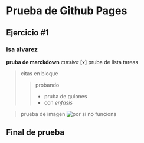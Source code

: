 # Prueba de Github Pages 
## Ejercicio #1
### Isa alvarez

**pruba de marckdown**
*cursiva*
[x] pruba de lista tareas

> citas en bloque
>> probando
>> - pruba de guiones
>> - con *enfasis*

> prueba de imagen
![por si no funciona](https://www.etitulo.com/wp-content/uploads/2020/08/t%C3%A9cnicas-de-estudio.jpg)

## Final de prueba 
